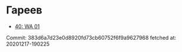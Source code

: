 # Гареев
- [40: WA 01](40.md)

Commit: 383d6a7d23e0d8920fd73cb60752f6f9a9627968
 fetched at: 20201217-190225
